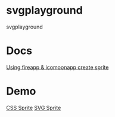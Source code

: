 # svgplayground
svgplayground

# Docs
[Using fireapp & icomoonapp create sprite](https://hackmd.io/s/SJCEv7Jgl)

# Demo
[CSS Sprite](https://chrislutw.github.io/svgplayground/csssprite.html)
[SVG Sprite](https://chrislutw.github.io/svgplayground/svgsprite.html)